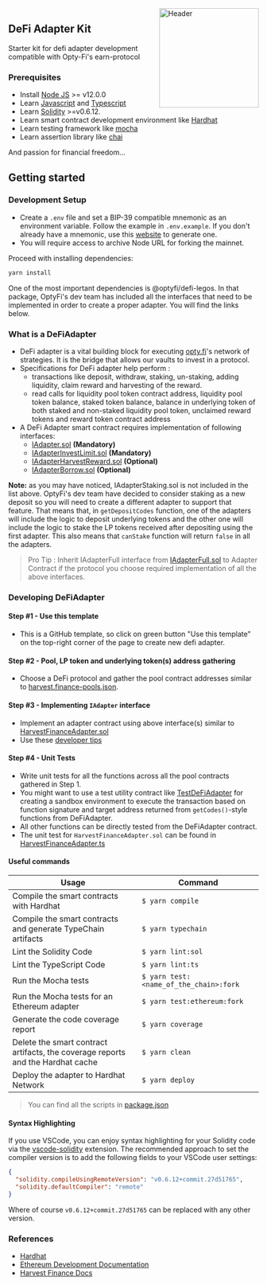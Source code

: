 <img src="https://avatars.githubusercontent.com/u/71294241?s=400&u=0b62a061c11a7536c27b1d53760152b5e9bd40f5&v=4" alt="Header" style="width:200px;align=center;float: right;" />

## DeFi Adapter Kit

Starter kit for defi adapter development compatible with Opty-Fi's earn-protocol

### Prerequisites

- Install [Node JS](https://nodejs.org/en/download/) >= v12.0.0
- Learn [Javascript](https://developer.mozilla.org/en-US/docs/Web/JavaScript) and [Typescript](https://www.typescriptlang.org/)
- Learn [Solidity](https://docs.soliditylang.org/en/latest/) >=v0.6.12.
- Learn smart contract development environment like [Hardhat](https://hardhat.org/getting-started/)
- Learn testing framework like [mocha](https://mochajs.org/)
- Learn assertion library like [chai](https://www.chaijs.com/)

And passion for financial freedom...

## Getting started

### Development Setup

- Create a `.env` file and set a BIP-39 compatible mnemonic as an environment variable. Follow the example in `.env.example`. If you don't already have a mnemonic, use this [website](https://iancoleman.io/bip39/) to generate one.
- You will require access to archive Node URL for forking the mainnet.

Proceed with installing dependencies:

```sh
yarn install
```

One of the most important dependencies is @optyfi/defi-legos. In that package, OptyFi's dev team has included all the interfaces that need to be implemented in order to create a proper adapter. You will find the links below.

### What is a DeFiAdapter

- DeFi adapter is a vital building block for executing [opty.fi](https://opty.fi)'s network of strategies. It is the bridge that allows our vaults to invest in a protocol.
- Specifications for DeFi adapter help perform :
  - transactions like deposit, withdraw, staking, un-staking, adding liquidity, claim reward and harvesting of the reward.
  - read calls for liquidity pool token contract address, liquidity pool token balance, staked token balance, balance in underlying token of both staked and non-staked liquidity pool token, unclaimed reward tokens and reward token contract address
- A DeFi Adapter smart contract requires implementation of following interfaces:
  - [IAdapter.sol](https://github.com/Opty-Fi/defi-legos/tree/main/src/interfaces/defiAdapters/contracts/IAdapter.sol) **(Mandatory)**
  - [IAdapterInvestLimit.sol](https://github.com/Opty-Fi/defi-legos/tree/main/src/interfaces/defiAdapters/contracts/IAdapterInvestLimit.sol) **(Mandatory)**
  - [IAdapterHarvestReward.sol](https://github.com/Opty-Fi/defi-legos/tree/main/src/interfaces/defiAdapters/contracts/IAdapterHarvestReward.sol) **(Optional)**
  - [IAdapterBorrow.sol](https://github.com/Opty-Fi/defi-legos/tree/main/src/interfaces/defiAdapters/contracts/IAdapterBorrow.sol) **(Optional)**

**Note:** as you may have noticed, IAdapterStaking.sol is not included in the list above. OptyFi's dev team have decided to consider staking as a new deposit so you will need to create a different adapter to support that feature. That means that, in `getDepositCodes` function, one of the adapters will include the logic to deposit underlying tokens and the other one will include the logic to stake the LP tokens received after depositing using the first adapter. This also means that `canStake` function will return `false` in all the adapters.

> Pro Tip : Inherit IAdapterFull interface from [IAdapterFull.sol](https://github.com/Opty-Fi/defi-legos/tree/main/src/interfaces/defiAdapters/contracts/IAdapterFull.sol) to Adapter Contract if the protocol you choose required implementation of all the above interfaces.

### Developing DeFiAdapter

#### Step #1 - Use this template

- This is a GitHub template, so click on green button "Use this template" on the top-right corner of the page to create new defi adapter.

#### Step #2 - Pool, LP token and underlying token(s) address gathering

- Choose a DeFi protocol and gather the pool contract addresses similar to [harvest.finance-pools.json](./test/1_ethereum/harvest.finance/harvest.finance-pools.json).

#### Step #3 - Implementing `IAdapter` interface

- Implement an adapter contract using above interface(s) similar to [HarvestFinanceAdapter.sol](./contracts/1_ethereum/harvest.finance//HarvestFinanceAdapter.sol)
- Use these [developer tips](./MANUAL.md)

#### Step #4 - Unit Tests

- Write unit tests for all the functions across all the pool contracts gathered in Step 1.
- You might want to use a test utility contract like [TestDeFiAdapter](./contracts/mock/TestDeFiAdapter.sol) for creating a sandbox environment to execute the transaction based on function signature and target address returned from `getCodes()`-style functions from DeFiAdapter.
- All other functions can be directly tested from the DeFiAdapter contract.
- The unit test for `HarvestFinanceAdapter.sol` can be found in [HarvestFinanceAdapter.ts](./test/1_ethereum/harvest.finance/HarvestFinanceAdapter.ts)

#### Useful commands

| Usage                                                                           | Command                                |
| ------------------------------------------------------------------------------- | -------------------------------------- |
| Compile the smart contracts with Hardhat                                        | `$ yarn compile`                       |
| Compile the smart contracts and generate TypeChain artifacts                    | `$ yarn typechain`                     |
| Lint the Solidity Code                                                          | `$ yarn lint:sol`                      |
| Lint the TypeScript Code                                                        | `$ yarn lint:ts`                       |
| Run the Mocha tests                                                             | `$ yarn test:<name_of_the_chain>:fork` |
| Run the Mocha tests for an Ethereum adapter                                     | `$ yarn test:ethereum:fork`            |
| Generate the code coverage report                                               | `$ yarn coverage`                      |
| Delete the smart contract artifacts, the coverage reports and the Hardhat cache | `$ yarn clean`                         |
| Deploy the adapter to Hardhat Network                                           | `$ yarn deploy`                        |

> You can find all the scripts in [package.json](./package.json)

#### Syntax Highlighting

If you use VSCode, you can enjoy syntax highlighting for your Solidity code via the
[vscode-solidity](https://github.com/juanfranblanco/vscode-solidity) extension. The recommended approach to set the
compiler version is to add the following fields to your VSCode user settings:

```json
{
  "solidity.compileUsingRemoteVersion": "v0.6.12+commit.27d51765",
  "solidity.defaultCompiler": "remote"
}
```

Where of course `v0.6.12+commit.27d51765` can be replaced with any other version.

### References

- [Hardhat](https://hardhat.org/getting-started/)
- [Ethereum Development Documentation](https://ethereum.org/en/developers/docs/)
- [Harvest Finance Docs](https://harvest-finance.gitbook.io/harvest-finance/)
